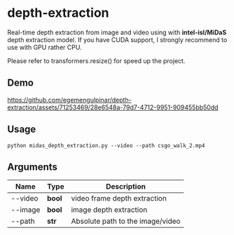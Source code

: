# depth-extraction
Real-time depth extraction from image and video using with **intel-isl/MiDaS** depth extraction model.
If you have CUDA support, I strongly recommend to use with GPU rather CPU.

Please refer to transformers.resize() for speed up the project.
## Demo



https://github.com/egemengulpinar/depth-extraction/assets/71253469/28e6548a-79d7-4712-9951-909455bb50dd

## Usage

```shell
python midas_depth_extraction.py --video --path csgo_walk_2.mp4
```

## Arguments 
| Name             | Type | Description 
| ----------------- | ------------- | ----------- |
| --video | **bool** | video frame depth extraction |
| --image | **bool** | image depth extraction |
| --path | **str** | Absolute path to the image/video |
